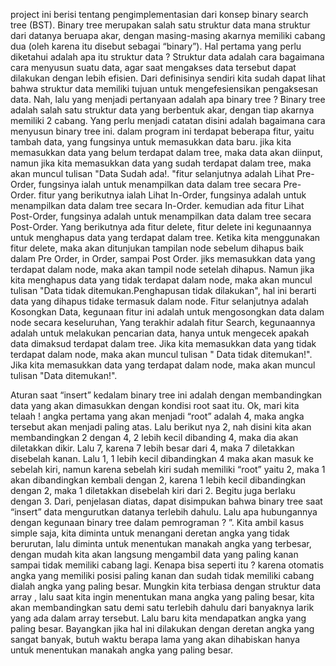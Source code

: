 project ini berisi tentang pengimplementasian dari konsep binary search tree (BST). Binary tree merupakan salah satu struktur data mana struktur dari datanya beruapa akar, dengan masing-masing akarnya memiliki cabang dua (oleh karena itu disebut sebagai “binary”). Hal pertama yang perlu diketahui adalah apa itu struktur data ? Struktur data adalah cara bagaimana cara menyusun suatu data, agar saat mengakses data tersebut dapat dilakukan dengan lebih efisien. Dari definisinya sendiri kita sudah dapat lihat bahwa struktur data memiliki tujuan untuk mengefesiensikan pengaksesan data. Nah, lalu yang menjadi pertanyaan adalah apa binary tree ? Binary tree adalah salah satu struktur data yang berbentuk akar, dengan tiap akarnya memiliki 2 cabang. Yang perlu menjadi catatan disini adalah bagaimana cara menyusun binary tree ini. dalam program ini terdapat beberapa fitur, yaitu tambah data, yang fungsinya untuk memasukkan data baru. jika kita memasukkan data yang belum terdapat dalam tree, maka data akan diinput, namun jika kita memasukkan data yang sudah terdapat dalam tree, maka akan muncul tulisan "Data Sudah ada!. "fitur selanjutnya adalah Lihat Pre-Order, fungsinya ialah untuk menampilkan data dalam tree secara Pre-Order. fitur yang berikutnya ialah Lihat In-Order, fungsinya adalah untuk menampilkan data dalam tree secara In-Order. kemudian ada fitur Lihat Post-Order, fungsinya adalah untuk menampilkan data dalam tree secara Post-Order. Yang berikutnya ada fitur delete, fitur delete ini kegunaannya untuk menghapus data yang terdapat dalam tree. Ketika kita menggunakan fitur delete, maka akan ditunjukan tampilan node sebelum dihapus baik dalam Pre Order, in Order, sampai Post Order. jiks memasukkan data yang terdapat dalam node, maka akan tampil node setelah dihapus. Namun jika kita menghapus data yang tidak terdapat dalam node, maka akan muncul tulisan "Data tidak ditemukan.Penghapusan tidak dilakukan", hal ini berarti data yang dihapus tidake termasuk dalam node. Fitur selanjutnya adalah Kosongkan Data, kegunaan fitur ini adalah untuk mengosongkan data dalam node secara keseluruhan,  Yang terakhir adalah fitur Search, kegunaannya adalah untuk melakukan pencarian data, hanya untuk mengecek apakah data dimaksud terdapat dalam tree. Jika kita memasukkan data yang tidak terdapat dalam node, maka akan muncul tulisan " Data tidak ditemukan!". Jika kita memasukkan data yang terdapat dalam node, maka akan muncul tulisan "Data ditemukan!".

Aturan saat “insert” kedalam binary tree ini adalah dengan membandingkan data yang akan dimasukkan dengan kondisi root saat itu. Ok, mari kita telaah ! angka pertama yang akan menjadi “root” adalah 4, maka angka tersebut akan menjadi paling atas. Lalu berikut nya 2, nah disini kita akan membandingkan 2 dengan 4, 2 lebih kecil dibanding 4, maka dia akan diletakkan dikir. Lalu 7, karena 7 lebih besar dari 4, maka 7 diletakkan disebelah kanan. Lalu 1, 1 lebih kecil dibandingkan 4 maka akan masuk ke sebelah kiri, namun karena sebelah kiri sudah memiliki “root” yaitu 2, maka 1 akan dibandingkan kembali dengan 2, karena 1 lebih kecil dibandingkan dengan 2, maka 1 diletakkan disebelah kiri dari 2. Begitu juga berlaku dengan 3. Dari, penjelasan diatas, dapat disimpukan bahwa binary tree saat “insert” data mengurutkan datanya terlebih dahulu. Lalu apa hubungannya dengan kegunaan binary tree dalam pemrograman ? ”. Kita ambil kasus simple saja, kita diminta untuk menangani deretan angka yang tidak berurutan, lalu diminta untuk menentukan manakah angka yang terbesar, dengan mudah kita akan langsung mengambil data yang paling kanan sampai tidak memiliki cabang lagi. Kenapa bisa seperti itu ? karena otomatis angka yang memiliki posisi paling kanan dan sudah tidak memiliki cabang dialah angka yang paling besar. Mungkin kita terbiasa dengan struktur data array , lalu saat kita ingin menentukan mana angka yang paling besar, kita akan membandingkan satu demi satu terlebih dahulu dari banyaknya larik yang ada dalam array tersebut. Lalu baru kita mendapatkan angka yang paling besar. Bayangkan jika hal ini dilakukan dengan deretan angka yang sangat banyak, butuh waktu berapa lama yang akan dihabiskan hanya untuk menentukan manakah angka yang paling besar.
